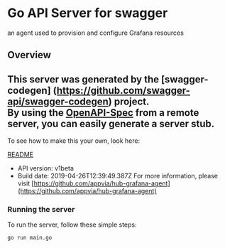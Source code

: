 # Go API Server for swagger

an agent used to provision and configure Grafana resources

## Overview
This server was generated by the [swagger-codegen]
(https://github.com/swagger-api/swagger-codegen) project.  
By using the [OpenAPI-Spec](https://github.com/OAI/OpenAPI-Specification) from a remote server, you can easily generate a server stub.  
-

To see how to make this your own, look here:

[README](https://github.com/swagger-api/swagger-codegen/blob/master/README.md)

- API version: v1beta
- Build date: 2019-04-26T12:39:49.387Z
For more information, please visit [https://github.com/appvia/hub-grafana-agent](https://github.com/appvia/hub-grafana-agent)


### Running the server
To run the server, follow these simple steps:

```
go run main.go
```

